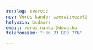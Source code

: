 ```yaml
---
reszleg: szervíz
nev: Vörös Nándor szervízvezető
helyszin: budaors
email: voros.nandor@dewa.hu
telefonszam: "+36 23 889 776"

---
```

